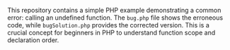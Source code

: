 This repository contains a simple PHP example demonstrating a common error: calling an undefined function.  The `bug.php` file shows the erroneous code, while `bugSolution.php` provides the corrected version.  This is a crucial concept for beginners in PHP to understand function scope and declaration order.